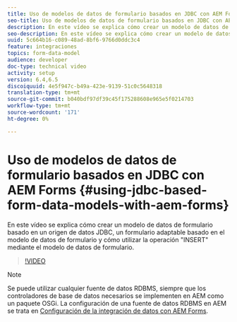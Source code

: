 ```yaml
---
title: Uso de modelos de datos de formulario basados en JDBC con AEM Forms
seo-title: Uso de modelos de datos de formulario basados en JDBC con AEM Forms
description: En este vídeo se explica cómo crear un modelo de datos de formulario basado en un origen de datos JDBC, un formulario adaptable basado en el modelo de datos de formulario y cómo utilizar la operación "INSERT" mediante el modelo de datos de formulario.
seo-description: En este vídeo se explica cómo crear un modelo de datos de formulario basado en un origen de datos JDBC, un formulario adaptable basado en el modelo de datos de formulario y cómo utilizar la operación "INSERT" mediante el modelo de datos de formulario.
uuid: 5c664b16-c089-48ad-8bf6-9766d0ddc3c4
feature: integraciones
topics: form-data-model
audience: developer
doc-type: technical video
activity: setup
version: 6.4,6.5
discoiquuid: 4e5f947c-b49a-423e-9139-51c0c5648318
translation-type: tm+mt
source-git-commit: b040bdf97df39c45f175288608e965e5f0214703
workflow-type: tm+mt
source-wordcount: '171'
ht-degree: 0%

---
```



# Uso de modelos de datos de formulario basados en JDBC con AEM Forms {#using-jdbc-based-form-data-models-with-aem-forms}

En este vídeo se explica cómo crear un modelo de datos de formulario basado en un origen de datos JDBC, un formulario adaptable basado en el modelo de datos de formulario y cómo utilizar la operación &quot;INSERT&quot; mediante el modelo de datos de formulario.

>[!VIDEO](https://video.tv.adobe.com/v/17736/?quality=9&learn=on)

>[!NOTE]
>
>Se puede utilizar cualquier fuente de datos RDBMS, siempre que los controladores de base de datos necesarios se implementen en AEM como un paquete OSGi. La configuración de una fuente de datos RDBMS en AEM se trata en [Configuración de la integración de datos con AEM Forms](/help/forms/adaptive-forms/data-integration-technical-video-setup.md).


